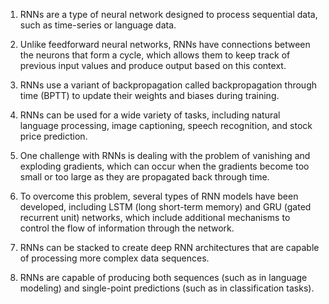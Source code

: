 1. RNNs are a type of neural network designed to process sequential data, such as time-series or language data.

2. Unlike feedforward neural networks, RNNs have connections between the neurons that form a cycle, which allows them to keep track of previous input values and produce output based on this context.

3. RNNs use a variant of backpropagation called backpropagation through time (BPTT) to update their weights and biases during training.

4. RNNs can be used for a wide variety of tasks, including natural language processing, image captioning, speech recognition, and stock price prediction.

5. One challenge with RNNs is dealing with the problem of vanishing and exploding gradients, which can occur when the gradients become too small or too large as they are propagated back through time.

6. To overcome this problem, several types of RNN models have been developed, including LSTM (long short-term memory) and GRU (gated recurrent unit) networks, which include additional mechanisms to control the flow of information through the network. 

7. RNNs can be stacked to create deep RNN architectures that are capable of processing more complex data sequences.

8. RNNs are capable of producing both sequences (such as in language modeling) and single-point predictions (such as in classification tasks).